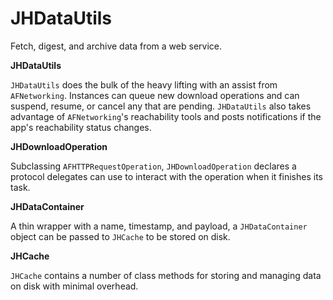 # JHDataUtils
Fetch, digest, and archive data from a web service.

**JHDataUtils**

`JHDataUtils` does the bulk of the heavy lifting with an assist from `AFNetworking`. Instances can queue new download operations and can suspend, resume, or cancel any that are pending. `JHDataUtils` also takes advantage of `AFNetworking`'s reachability tools and posts notifications if the app's reachability status changes.

**JHDownloadOperation**

Subclassing `AFHTTPRequestOperation`, `JHDownloadOperation` declares a protocol delegates can use to interact with the operation when it finishes its task.

**JHDataContainer**

A thin wrapper with a name, timestamp, and payload, a `JHDataContainer` object can be passed to `JHCache` to be stored on disk.

**JHCache**

`JHCache` contains a number of class methods for storing and managing data on disk with minimal overhead.
